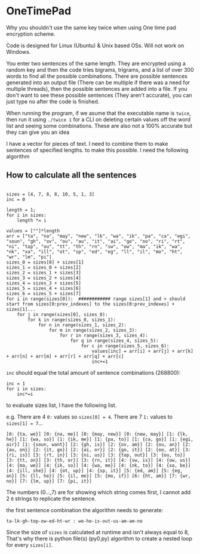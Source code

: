 # OneTimePad
Why you shouldn't use the same key twice when using One time pad encryption scheme. 

Code is designed for Linux (Ubuntu) & Unix based OSs. Will not work on Windows.

You enter two sentences of the same length. They are encrypted using a random key and then the code tries bigrams, trigrams, and a list of over 300 words to find all the possible combinations. There are possible sentences generated into an output file (There can be multiple if there was a need for multiple threads), then the possible sentences are added into a file. If you don't want to see these possible sentences (They aren't accurate), you can just type no after the code is finished.

When running the program, if we asume that the executable name is ```twice```, then run it using ```./twice 1``` for a CLI on deleting certain values off the word list and seeing some combinations. These are also not a 100% accurate but they can give you an idea

I have a vector for pieces of text. I need to combine them to make sentences of specified lengths. to make this possible. I need the following algorithm

## How to calculate all the sentences
```

sizes = [4, 7, 8, 8, 10, 5, 1, 3] 
inc = 0

length = 1;
for i in sizes:
    length *= i

values = [""]*length
arr = ["ta", "na", "may", "new", "lk", "wa", "ik", "pa", "ca", "egi", "soun", "gh", "ov", "ou", "au", "it", "ai", "go", "oo", "ri", "rt", "ni", "top", "ou", "tt", "th", "rn", "sw", "ow", "ma", "ik", "wa", "nk", "xa", "ill", "ot", "sp", "ed", "eg", "ll", "il", "mo", "ht", "wr", "lm", "pi"]
sizes_0 = sizes[0] + sizes[1]
sizes_1 = sizes_0 + sizes[2]
sizes_2 = sizes_1 + sizes[3]
sizes_3 = sizes_2 + sizes[4]
sizes_4 = sizes_3 + sizes[5]
sizes_5 = sizes_4 + sizes[6]
sizes_6 = sizes_5 + sizes[7]
for i in range(sizes[0]):  ############ range sizes[1] and > should start from sizes[0:prev_indexes] to the sizes[0:prev_indexes] + sizes[1]...
    for j in range(sizes[0], sizes_0):
        for k in range(sizes_0, sizes_1):
            for n in range(sizes_1, sizes_2):
                for m in range(sizes_2, sizes_3):
                    for r in range(sizes_3, sizes_4):
                        for q in range(sizes_4, sizes_5):
                            for c in range(sizes_5, sizes_6):
                                values[inc] = arr[i] + arr[j] + arr[k] + arr[n] + arr[m] + arr[r] + arr[q] + arr[c]
                                inc+=1
```
```inc``` should equal the total amount of sentence combinations (268800):

```
inc = 1
for i in sizes:
    inc*=i
```


to evaluate sizes list, I have the following list.

e.g.   There are 4 ```0:``` values so ```sizes[0] = 4```. There are 7 ```1:``` values to ```sizes[1] = 7```...

```
[0: {ta, we}] [0: {na, me}] [0: {may, new}] [0: {new, may}] [1: {lk, he}] [1: {wa, so}] [1: {ik, me}] [1: {pa, to}] [1: {ca, go}] [1: {egi, air}] [1: {soun, want}] [2: {gh, is}] [2: {ov, am}] [2: {ou, an}] [2: {au, on}] [2: {it, go}] [2: {ai, or}] [2: {go, it}] [2: {oo, at}] [3: {ri, is}] [3: {rt, in}] [3: {ni, us}] [3: {top, out}] [3: {ou, to}] [3: {tt, on}] [3: {th, or}] [3: {rn, it}] [4: {sw, is}] [4: {ow, us}] [4: {ma, we}] [4: {ik, so}] [4: {wa, me}] [4: {nk, to}] [4: {xa, be}] [4: {ill, she}] [4: {ot, up}] [4: {sp, it}] [5: {ed, am}] [5: {eg, an}] [5: {ll, he}] [5: {il, me}] [5: {mo, if}] [6: {ht, am}] [7: {wr, no}] [7: {lm, up}] [7: {pi, it}] 

```
The numbers (0...,7) are for showing which string comes first, I cannot add 2 ```0``` strings to replicate the sentence.

the first sentence combination the algorithm needs to generate:

```ta-lk-gh-top-ow-ed-ht-wr : we-he-is-out-us-am-am-no```

Since the size of ```sizes``` is calculated at runtime and isn't always equal to 8, That's why there is python file(s) (py0.py) algorithm to create a nested loop for every ```sizes[i]```.
